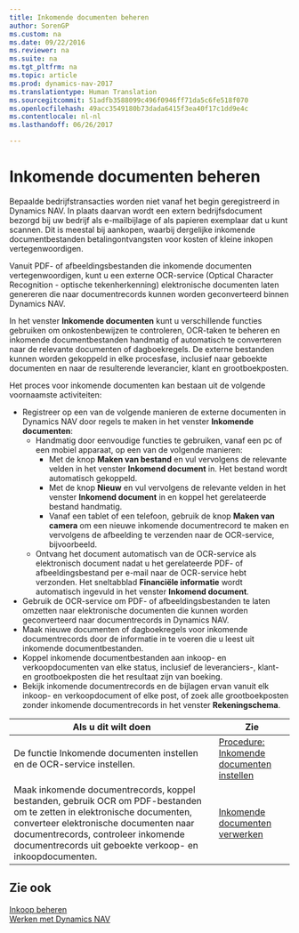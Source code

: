 ```yaml
---
title: Inkomende documenten beheren
author: SorenGP
ms.custom: na
ms.date: 09/22/2016
ms.reviewer: na
ms.suite: na
ms.tgt_pltfrm: na
ms.topic: article
ms.prod: dynamics-nav-2017
ms.translationtype: Human Translation
ms.sourcegitcommit: 51adfb3588099c496f0946ff71da5c6fe518f070
ms.openlocfilehash: 49acc3549180b73dada6415f3ea40f17c1dd9e4c
ms.contentlocale: nl-nl
ms.lasthandoff: 06/26/2017

---
```


# <a name="manage-incoming-documents"></a>Inkomende documenten beheren
Bepaalde bedrijfstransacties worden niet vanaf het begin geregistreerd in Dynamics NAV. In plaats daarvan wordt een extern bedrijfsdocument bezorgd bij uw bedrijf als e-mailbijlage of als papieren exemplaar dat u kunt scannen. Dit is meestal bij aankopen, waarbij dergelijke inkomende documentbestanden betalingontvangsten voor kosten of kleine inkopen vertegenwoordigen.

Vanuit PDF- of afbeeldingsbestanden die inkomende documenten vertegenwoordigen, kunt u een externe OCR-service (Optical Character Recognition - optische tekenherkenning) elektronische documenten laten genereren die naar documentrecords kunnen worden geconverteerd binnen Dynamics NAV.

In het venster **Inkomende documenten** kunt u verschillende functies gebruiken om onkostenbewijzen te controleren, OCR-taken te beheren en inkomende documentbestanden handmatig of automatisch te converteren naar de relevante documenten of dagboekregels. De externe bestanden kunnen worden gekoppeld in elke procesfase, inclusief naar geboekte documenten en naar de resulterende leverancier, klant en grootboekposten.

Het proces voor inkomende documenten kan bestaan uit de volgende voornaamste activiteiten:

* Registreer op een van de volgende manieren de externe documenten in Dynamics NAV door regels te maken in het venster **Inkomende documenten**:
    * Handmatig door eenvoudige functies te gebruiken, vanaf een pc of een mobiel apparaat, op een van de volgende manieren:
        * Met de knop **Maken van bestand** en vul vervolgens de relevante velden in het venster **Inkomend document** in. Het bestand wordt automatisch gekoppeld.  
        * Met de knop **Nieuw** en vul vervolgens de relevante velden in het venster **Inkomend document** in en koppel het gerelateerde bestand handmatig.
        * Vanaf een tablet of een telefoon, gebruik de knop **Maken van camera** om een nieuwe inkomende documentrecord te maken en vervolgens de afbeelding te verzenden naar de OCR-service, bijvoorbeeld.
    * Ontvang het document automatisch van de OCR-service als elektronisch document nadat u het gerelateerde PDF- of afbeeldingsbestand per e-mail naar de OCR-service hebt verzonden. Het sneltabblad **Financiële informatie** wordt automatisch ingevuld in het venster **Inkomend document**.
* Gebruik de OCR-service om PDF- of afbeeldingsbestanden te laten omzetten naar elektronische documenten die kunnen worden geconverteerd naar documentrecords in Dynamics NAV.
* Maak nieuwe documenten of dagboekregels voor inkomende documentrecords door de informatie in te voeren die u leest uit inkomende documentbestanden.
* Koppel inkomende documentbestanden aan inkoop- en verkoopdocumenten van elke status, inclusief de leveranciers-, klant- en grootboekposten die het resultaat zijn van boeking.
* Bekijk inkomende documentrecords en de bijlagen ervan vanuit elk inkoop- en verkoopdocument of elke post, of zoek alle grootboekposten zonder inkomende documentrecords in het venster **Rekeningschema**.


|Als u dit wilt doen |Zie |
|---|----|
|De functie Inkomende documenten instellen en de OCR-service instellen.|[Procedure: Inkomende documenten instellen](across-how-setup-income-documents.md)|
|Maak inkomende documentrecords, koppel bestanden, gebruik OCR om PDF-bestanden om te zetten in elektronische documenten, converteer elektronische documenten naar documentrecords, controleer inkomende documentrecords uit geboekte verkoop- en inkoopdocumenten.|[Inkomende documenten verwerken](across-process-income-documents.md)|

## <a name="see-also"></a>Zie ook  
[Inkoop beheren](purchasing-manage-purchasing.md)  
[Werken met Dynamics NAV](ui-work-product.md)

